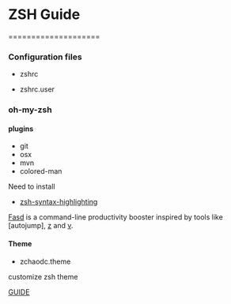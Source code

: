 # ZSH Guide

====================


### Configuration files

* zshrc

* zshrc.user

### oh-my-zsh

#### plugins 
* git 
* osx
* mvn 
* colored-man

Need to install 

- [zsh-syntax-highlighting](https://github.com/zsh-users/zsh-syntax-highlighting)

[Fasd](https://github.com/clvv/fasd) is a command-line productivity booster inspired by tools like 
[autojump],
[z](https://github.com/rupa/z) 
and [v]().

#### Theme 

* zchaodc.theme

customize zsh theme


[GUIDE](http://doppnet.com/2013/01/10-super-powers-for-your-shell/)
